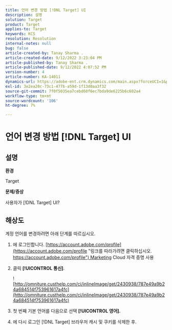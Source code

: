 ```yaml
---
title: 언어 변경 방법 [!DNL Target] UI
description: 설명
solution: Target
product: Target
applies-to: Target
keywords: KCS
resolution: Resolution
internal-notes: null
bug: false
article-created-by: Tanay Sharma .
article-created-date: 9/12/2022 3:23:04 PM
article-published-by: Tanay Sharma .
article-published-date: 9/12/2022 4:07:52 PM
version-number: 4
article-number: KA-14011
dynamics-url: https://adobe-ent.crm.dynamics.com/main.aspx?forceUCI=1&pagetype=entityrecord&etn=knowledgearticle&id=85baf5c8-ae32-ed11-9db1-002248086735
exl-id: 3e2ea20c-73c1-477b-a59d-1f13d0aa3f32
source-git-commit: 7f0f5035ea7cebd60f6ec7bda9de6225b6c602a4
workflow-type: tm+mt
source-wordcount: '106'
ht-degree: 7%

---
```


# 언어 변경 방법 [!DNL Target] UI

## 설명

<b>환경</b>

Target

<b>문제/증상</b>

사용자가 [!DNL Target] UI?

## 해상도

계정 언어를 변경하려면 아래 단계를 따르십시오.

1. 에 로그인합니다. [https://account.adobe.com/profile](https://account.adobe.com/profile "링크를 따라가려면 클릭하십시오. https://account.adobe.com/profile") Marketing Cloud 자격 증명 사용

1. 클릭 <b>[!UICONTROL 통신]</b>.

   ![http://omniture.custhelp.com/ci/inlineImage/get/2430938/787e49a9b24a684514f753961617a4fc](http://omniture.custhelp.com/ci/inlineImage/get/2430938/787e49a9b24a684514f753961617a4fc)

1. 첫 번째 기본 언어를 다음으로 선택 <b>[!UICONTROL 영어].</b>

1. 에 다시 로그인 [!DNL Target] 브라우저 캐시 및 쿠키를 삭제한 후.
